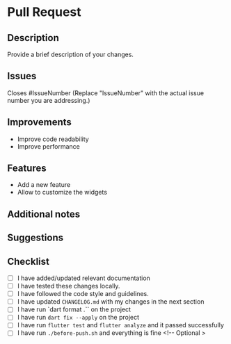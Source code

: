 # Pull Request

## Description

Provide a brief description of your changes.

## Issues

<!-- Remove this if your pull request address changes other than existing issues -->
Closes #IssueNumber
(Replace "IssueNumber" with the actual issue number you are addressing.)

## Improvements
<!-- Please tell us the improvements you made in a list -->

<!-- Example: -->
- Improve code readability
- Improve performance

## Features
<!-- Please tell us the features you added in a list if you add any -->

<!-- Example: -->
- Add a new feature
- Allow to customize the widgets

<!-- Remove this if your pull request about other changes -->

## Additional notes
<!-- Optional -->

## Suggestions
<!-- Optional -->

## Checklist

<!-- Mark all that applies with `[x]` -->

- [ ] I have added/updated relevant documentation <!-- REQUIRED -->
- [ ] I have tested these changes locally. <!-- REQUIRED -->
- [ ] I have followed the code style and guidelines. <!-- REQUIRED -->
- [ ] I have updated `CHANGELOG.md` with my changes in the next section <!-- REQUIRED -->
- [ ] I have run `dart format .`` on the project <!-- REQUIRED -->
- [ ] I have run `dart fix --apply` on the project <!-- REQUIRED -->
- [ ] I have run `flutter test` and `flutter analyze` and it passed successfully <!-- REQUIRED -->
- [ ] I have run `./before-push.sh` and everything is fine <!-- Optional >

